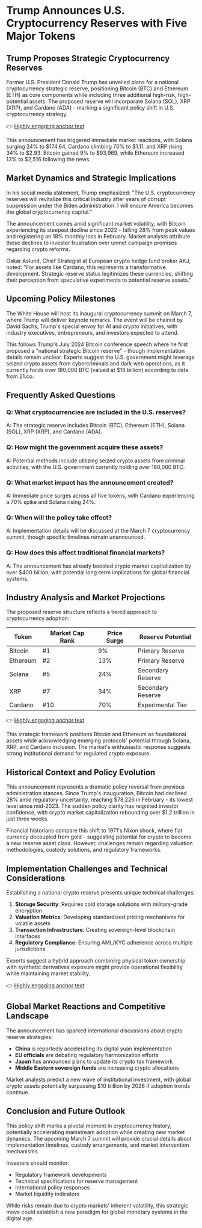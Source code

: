 # Trump Announces U.S. Cryptocurrency Reserves with Five Major Tokens

## Trump Proposes Strategic Cryptocurrency Reserves

Former U.S. President Donald Trump has unveiled plans for a national cryptocurrency strategic reserve, positioning Bitcoin (BTC) and Ethereum (ETH) as core components while including three additional high-risk, high-potential assets. The proposed reserve will incorporate Solana (SOL), XRP (XRP), and Cardano (ADA) - marking a significant policy shift in U.S. cryptocurrency strategy.

👉 [Highly engaging anchor text](https://bit.ly/okx-bonus)

This announcement has triggered immediate market reactions, with Solana surging 24% to $174.64, Cardano climbing 70% to $1.11, and XRP rising 34% to $2.93. Bitcoin gained 9% to $93,969, while Ethereum increased 13% to $2,516 following the news.

## Market Dynamics and Strategic Implications

In his social media statement, Trump emphasized: "The U.S. cryptocurrency reserves will revitalize this critical industry after years of corrupt suppression under the Biden administration. I will ensure America becomes the global cryptocurrency capital."

The announcement comes amid significant market volatility, with Bitcoin experiencing its steepest decline since 2022 - falling 28% from peak values and registering an 18% monthly loss in February. Market analysts attribute these declines to investor frustration over unmet campaign promises regarding crypto reforms.

Oskar Aslund, Chief Strategist at European crypto hedge fund broker AKJ, noted: "For assets like Cardano, this represents a transformative development. Strategic reserve status legitimizes these currencies, shifting their perception from speculative experiments to potential reserve assets."

## Upcoming Policy Milestones

The White House will host its inaugural cryptocurrency summit on March 7, where Trump will deliver keynote remarks. The event will be chaired by David Sachs, Trump's special envoy for AI and crypto initiatives, with industry executives, entrepreneurs, and investors expected to attend.

This follows Trump's July 2024 Bitcoin conference speech where he first proposed a "national strategic Bitcoin reserve" - though implementation details remain unclear. Experts suggest the U.S. government might leverage seized crypto assets from cybercriminals and dark web operations, as it currently holds over 180,000 BTC (valued at $18 billion) according to data from 21.co.

## Frequently Asked Questions

### Q: What cryptocurrencies are included in the U.S. reserves?
A: The strategic reserve includes Bitcoin (BTC), Ethereum (ETH), Solana (SOL), XRP (XRP), and Cardano (ADA).

### Q: How might the government acquire these assets?
A: Potential methods include utilizing seized crypto assets from criminal activities, with the U.S. government currently holding over 180,000 BTC.

### Q: What market impact has the announcement created?
A: Immediate price surges across all five tokens, with Cardano experiencing a 70% spike and Solana rising 24%.

### Q: When will the policy take effect?
A: Implementation details will be discussed at the March 7 cryptocurrency summit, though specific timelines remain unannounced.

### Q: How does this affect traditional financial markets?
A: The announcement has already boosted crypto market capitalization by over $400 billion, with potential long-term implications for global financial systems.

## Industry Analysis and Market Projections

The proposed reserve structure reflects a tiered approach to cryptocurrency adoption:

| Token    | Market Cap Rank | Price Surge | Reserve Potential |
|----------|-----------------|-------------|-------------------|
| Bitcoin  | #1              | 9%          | Primary Reserve   |
| Ethereum | #2              | 13%         | Primary Reserve   |
| Solana   | #5              | 24%         | Secondary Reserve |
| XRP      | #7              | 34%         | Secondary Reserve |
| Cardano  | #10             | 70%         | Experimental Tier |

👉 [Highly engaging anchor text](https://bit.ly/okx-bonus)

This strategic framework positions Bitcoin and Ethereum as foundational assets while acknowledging emerging protocols' potential through Solana, XRP, and Cardano inclusion. The market's enthusiastic response suggests strong institutional demand for regulated crypto exposure.

## Historical Context and Policy Evolution

This announcement represents a dramatic policy reversal from previous administration stances. Since Trump's inauguration, Bitcoin had declined 28% amid regulatory uncertainty, reaching $78,226 in February - its lowest level since mid-2023. The sudden policy clarity has reignited investor confidence, with crypto market capitalization rebounding over $1.2 trillion in just three weeks.

Financial historians compare this shift to 1971's Nixon shock, where fiat currency decoupled from gold - suggesting potential for crypto to become a new reserve asset class. However, challenges remain regarding valuation methodologies, custody solutions, and regulatory frameworks.

## Implementation Challenges and Technical Considerations

Establishing a national crypto reserve presents unique technical challenges:

1. **Storage Security**: Requires cold storage solutions with military-grade encryption
2. **Valuation Metrics**: Developing standardized pricing mechanisms for volatile assets
3. **Transaction Infrastructure**: Creating sovereign-level blockchain interfaces
4. **Regulatory Compliance**: Ensuring AML/KYC adherence across multiple jurisdictions

Experts suggest a hybrid approach combining physical token ownership with synthetic derivatives exposure might provide operational flexibility while maintaining market stability.

👉 [Highly engaging anchor text](https://bit.ly/okx-bonus)

## Global Market Reactions and Competitive Landscape

The announcement has sparked international discussions about crypto reserve strategies:

- **China** is reportedly accelerating its digital yuan implementation
- **EU officials** are debating regulatory harmonization efforts
- **Japan** has announced plans to update its crypto tax framework
- **Middle Eastern sovereign funds** are increasing crypto allocations

Market analysts predict a new wave of institutional investment, with global crypto assets potentially surpassing $10 trillion by 2026 if adoption trends continue.

## Conclusion and Future Outlook

This policy shift marks a pivotal moment in cryptocurrency history, potentially accelerating mainstream adoption while creating new market dynamics. The upcoming March 7 summit will provide crucial details about implementation timelines, custody arrangements, and market intervention mechanisms.

Investors should monitor:
- Regulatory framework developments
- Technical specifications for reserve management
- International policy responses
- Market liquidity indicators

While risks remain due to crypto markets' inherent volatility, this strategic move could establish a new paradigm for global monetary systems in the digital age.